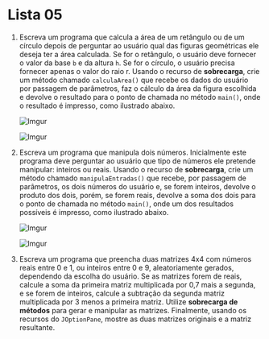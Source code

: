 # Lista 05

1. Escreva um programa que calcula a área de um retângulo ou de um círculo depois de perguntar ao usuário qual das figuras geométricas ele deseja ter a área calculada. Se for o retângulo, o usuário deve fornecer o valor da base `b` e da altura `h`. Se for o círculo, o usuário precisa fornecer apenas o valor do raio r. Usando o recurso de **sobrecarga**, crie um método chamado `calculaArea()` que recebe os dados do usuário por passagem de parâmetros, faz o cálculo da área da figura escolhida e devolve o resultado para o ponto de chamada no método `main()`, onde o resultado é impresso, como ilustrado abaixo.

    ![Imgur](https://i.imgur.com/HMGFYOE.png)

    ![Imgur](https://i.imgur.com/ivE5ugP.png)
1. Escreva um programa que manipula dois números. Inicialmente este programa deve perguntar ao usuário que tipo de números ele pretende manipular: inteiros ou reais. Usando o recurso de **sobrecarga**, crie um método chamado `manipulaEntradas()` que recebe, por passagem de parâmetros, os dois números do usuário e, se forem inteiros, devolve o produto dos dois, porém, se forem reais, devolve a soma dos dois para o ponto de chamada no método `main()`, onde um dos resultados possíveis é impresso, como ilustrado abaixo.
    
    ![Imgur](https://i.imgur.com/5TChmMM.png)

    ![Imgur](https://i.imgur.com/3htQbYs.png)
1. Escreva um programa que preencha duas matrizes 4x4 com números reais entre 0 e 1, ou inteiros entre 0 e 9, aleatoriamente gerados, dependendo da escolha do usuário. Se as matrizes forem de reais, calcule a soma da primeira matriz multiplicada por 0,7 mais a segunda, e se forem de inteiros, calcule a subtração da segunda matriz multiplicada por 3 menos a primeira matriz. Utilize **sobrecarga de métodos** para gerar e manipular as matrizes. Finalmente, usando os recursos do `JOptionPane`, mostre as duas matrizes originais e a matriz resultante.
